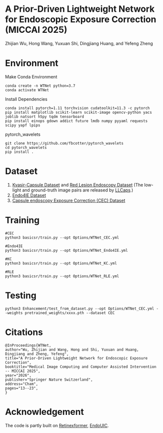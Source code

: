 # A Prior-Driven Lightweight Network for Endoscopic Exposure Correction (MICCAI 2025)
Zhijian Wu, Hong Wang, Yuxuan Shi, Dingjiang Huang, and Yefeng Zheng

# Environment
Make Conda Environment
```
conda create -n WTNet python=3.7
conda activate WTNet
```

Install Dependencies
```
conda install pytorch=1.11 torchvision cudatoolkit=11.3 -c pytorch
pip install matplotlib scikit-learn scikit-image opencv-python yacs joblib natsort h5py tqdm tensorboard
pip install einops gdown addict future lmdb numpy pyyaml requests scipy yapf lpips
```
pytorch_wavelets
```
git clone https://github.com/fbcotter/pytorch_wavelets
cd pytorch_wavelets
pip install .
```
# Dataset
1. [Kvasir-Capsule Dataset](https://osf.io/dv2ag/) and [Red Lesion Endoscopy Dataset](https://rdm.inesctec.pt/dataset/nis-2018-003) (The low-light and ground-truth image pairs are released by [LLCaps](https://github.com/longbai1006/LLCaps).)
3. [Endo4IE Dataset](https://data.mendeley.com/datasets/3j3tmghw33/1)
4. [Capsule endoscopy Exposure Correction (CEC) Dataset](https://mycuhk-my.sharepoint.com/:u:/g/personal/1155161502_link_cuhk_edu_hk/EZuLCQk1SjRMr7L6pIpiG5kBwhcMGp1hB_g73lySKlVUjA?e=g84Zl8)

# Training
```
#CEC
python3 basicsr/train.py --opt Options/WTNet_CEC.yml

#Endo4IE
python3 basicsr/train.py --opt Options/WTNet_Endo4IE.yml

#KC
python3 basicsr/train.py --opt Options/WTNet_KC.yml

#RLE
python3 basicsr/train.py --opt Options/WTNet_RLE.yml
```
# Testing

```
python3 Enhancement/test_from_dataset.py --opt Options/WTNet_CEC.yml --weights pretrained_weights/xxxx.pth --dataset CEC
```

# Citations
```
@InProceedings{WTNet,
author="Wu, Zhijian and Wang, Hong and Shi, Yuxuan and Huang, Dingjiang and Zheng, Yefeng",
title="A Prior-Driven Lightweight Network for Endoscopic Exposure Correction",
booktitle="Medical Image Computing and Computer Assisted Intervention -- MICCAI 2025",
year="2026",
publisher="Springer Nature Switzerland",
address="Cham",
pages="13--23",
}
```

# Acknowledgement
The code is partly built on [Retinexformer](https://github.com/caiyuanhao1998/Retinexformer), [EndoUIC](https://github.com/longbai1006/EndoUIC?tab=readme-ov-file).
